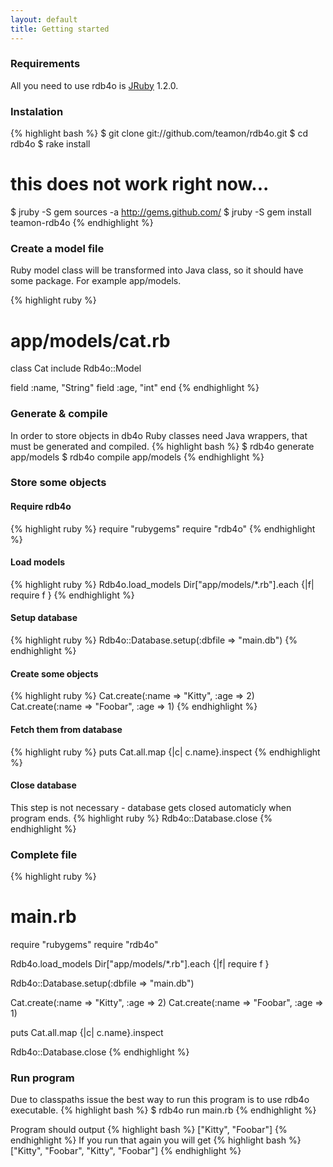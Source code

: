 ```yaml
---
layout: default
title: Getting started
---
```


### Requirements
All you need to use rdb4o is [JRuby](http://jruby.codehaus.org/) 1.2.0.

### Instalation

{% highlight bash %}
$ git clone git://github.com/teamon/rdb4o.git
$ cd rdb4o
$ rake install

# this does not work right now...
$ jruby -S gem sources -a http://gems.github.com/
$ jruby -S gem install teamon-rdb4o
{% endhighlight %}

### Create a model file
Ruby model class will be transformed into Java class, so it should have some package. For example app/models.

{% highlight ruby %}
# app/models/cat.rb
class Cat
  include Rdb4o::Model
  
  field :name, "String"
  field :age, "int"
end
{% endhighlight %}

### Generate & compile
In order to store objects in db4o Ruby classes need Java wrappers, that must be generated and compiled.
{% highlight bash %}
$ rdb4o generate app/models
$ rdb4o compile app/models
{% endhighlight %}


### Store some objects

#### Require rdb4o
{% highlight ruby %}
require "rubygems"
require "rdb4o" 
{% endhighlight %}

#### Load models
{% highlight ruby %}
Rdb4o.load_models
Dir["app/models/*.rb"].each {|f| require f }
{% endhighlight %}

#### Setup database
{% highlight ruby %}
Rdb4o::Database.setup(:dbfile => "main.db")
{% endhighlight %}

#### Create some objects
{% highlight ruby %}
Cat.create(:name => "Kitty", :age => 2)
Cat.create(:name => "Foobar", :age => 1)
{% endhighlight %}

#### Fetch them from database
{% highlight ruby %}
puts Cat.all.map {|c| c.name}.inspect
{% endhighlight %}

#### Close database
This step is not necessary - database gets closed automaticly when program ends.
{% highlight ruby %}
Rdb4o::Database.close
{% endhighlight %}


### Complete file
{% highlight ruby %}
# main.rb
require "rubygems"
require "rdb4o"

Rdb4o.load_models
Dir["app/models/*.rb"].each {|f| require f }

Rdb4o::Database.setup(:dbfile => "main.db")

Cat.create(:name => "Kitty", :age => 2)
Cat.create(:name => "Foobar", :age => 1)

puts Cat.all.map {|c| c.name}.inspect

Rdb4o::Database.close
{% endhighlight %}


### Run program
Due to classpaths issue the best way to run this program is to use rdb4o executable.
{% highlight bash %}
$ rdb4o run main.rb
{% endhighlight %}

Program should output
{% highlight bash %}
["Kitty", "Foobar"]
{% endhighlight %}
If you run that again you will get
{% highlight bash %}
["Kitty", "Foobar", "Kitty", "Foobar"]
{% endhighlight %}
